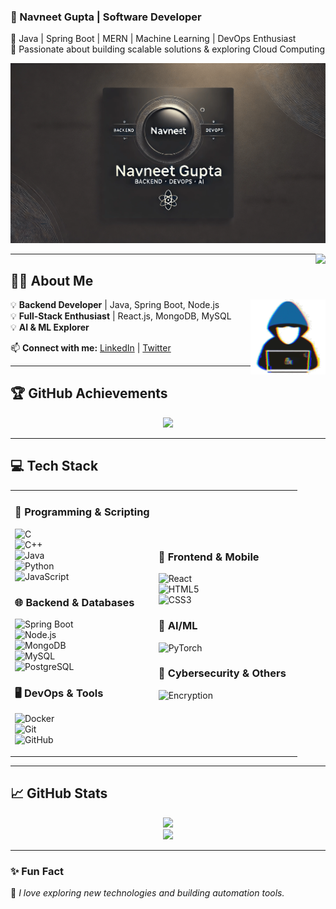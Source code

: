 ### 🚀 Navneet Gupta | Software Developer  
🔹 Java | Spring Boot | MERN | Machine Learning | DevOps Enthusiast  
🔹 Passionate about building scalable solutions & exploring Cloud Computing  

![header](https://github.com/Navneetg2003/assets/blob/main/85922fcb-1586-4072-8475-659df9601f43.png)
<div>
  <img align="right" src="https://visitor-badge.laobi.icu/badge?page_id=Navneetg2003.Navneetg2003">
</div>

---
## 👨‍💻 About Me  
<img align="right" src="https://github.com/Navneetg2003/assets/blob/main/about_me.gif" width="120px">

💡 **Backend Developer** | Java, Spring Boot, Node.js  
💡 **Full-Stack Enthusiast** | React.js, MongoDB, MySQL  
💡 **AI & ML Explorer**

📫 **Connect with me:** [LinkedIn](https://linkedin.com/in/navneetg2003) | [Twitter](https://twitter.com/Navneetg2003)  

---

## 🏆 GitHub Achievements  
<div align="center">  
  <img src="https://github-trophy.vercel.app/?username=Navneetg2003&margin-w=10&theme=radical">
</div>  

---


## 💻 Tech Stack  

<table>
<tr>
<td width="50%">
  
### 🚀 Programming & Scripting  
  
![C](https://img.icons8.com/ios/50/ffffff/c.png)  
![C++](https://img.icons8.com/ios/50/ffffff/c-plus-plus-logo.png)  
![Java](https://img.icons8.com/ios/50/ffffff/java-coffee-cup-logo.png)  
![Python](https://img.icons8.com/ios/50/ffffff/python.png)  
![JavaScript](https://img.icons8.com/ios/50/ffffff/javascript.png)  

### 🌐 Backend & Databases  

![Spring Boot](https://img.icons8.com/ios/50/ffffff/spring-logo.png)  
![Node.js](https://img.icons8.com/ios/50/ffffff/node-js.png)  
![MongoDB](https://img.icons8.com/ios/50/ffffff/mongodb.png)  
![MySQL](https://img.icons8.com/ios/50/ffffff/mysql.png)  
![PostgreSQL](https://img.icons8.com/ios/50/ffffff/postgresql.png)

### 🖥️ DevOps & Tools  

![Docker](https://img.icons8.com/ios/50/ffffff/docker.png)  
![Git](https://img.icons8.com/ios/50/ffffff/git.png)  
![GitHub](https://img.icons8.com/ios/50/ffffff/github.png)  

</td>

<td width="50%">

### 🎨 Frontend & Mobile  

![React](https://img.icons8.com/ios/50/ffffff/react-native.png)  
![HTML5](https://img.icons8.com/ios/50/ffffff/html-5.png)  
![CSS3](https://img.icons8.com/ios/50/ffffff/css3.png)  

### 🤖 AI/ML 

![PyTorch](https://img.icons8.com/ios/50/ffffff/pytorch.png)  

### 🔐 Cybersecurity & Others  

![Encryption](https://img.icons8.com/ios/50/ffffff/encryption.png)

</td>
</tr>
</table>

---

## 📈 GitHub Stats  

<div align="center">
  <img src="https://github-readme-stats.vercel.app/api?username=Navneetg2003&show_icons=true&theme=radical&hide=issues">
  <br>
  <img src="https://github-readme-streak-stats.herokuapp.com/?user=Navneetg2003&theme=radical">
</div>  

---

### ✨ Fun Fact  
📌 _I love exploring new technologies and building automation tools._  
